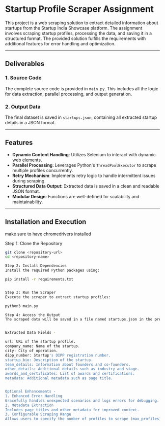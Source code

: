 # Startup Profile Scraper Assignment

This project is a web scraping solution to extract detailed information about startups from the Startup India Showcase platform. The assignment involves scraping startup profiles, processing the data, and saving it in a structured format. The provided solution fulfills the requirements with additional features for error handling and optimization.

---

## Deliverables

### 1. Source Code
The complete source code is provided in `main.py`. This includes all the logic for data extraction, parallel processing, and output generation.

### 2. Output Data
The final dataset is saved in `startups.json`, containing all extracted startup details in a JSON format.

---

## Features

- **Dynamic Content Handling**: Utilizes Selenium to interact with dynamic web elements.
- **Parallel Processing**: Leverages Python's `ThreadPoolExecutor` to scrape multiple profiles concurrently.
- **Retry Mechanism**: Implements retry logic to handle intermittent issues during scraping.
- **Structured Data Output**: Extracted data is saved in a clean and readable JSON format.
- **Modular Design**: Functions are well-defined for scalability and maintainability.

---

## Installation and Execution

make sure to have chromedrivers installed 

Step 1: Clone the Repository
```bash
git clone <repository-url>
cd <repository-name>

Step 2: Install Dependencies
Install the required Python packages using:

pip install -r requirements.txt


Step 3: Run the Scraper
Execute the scraper to extract startup profiles:

python3 main.py

Step 4: Access the Output
The scraped data will be saved in a file named startups.json in the project directory.


Extracted Data Fields -

url: URL of the startup profile.
company_name: Name of the startup.
city: City of operation.
dipp_number: Startup's DIPP registration number.
startup_bio: Description of the startup.
team_details: Information about founders and co-founders.
other_details: Additional details such as industry and stage.
awards_and_certificates: List of awards and certifications.
metadata: Additional metadata such as page title.


Optional Enhancements - 
1. Enhanced Error Handling
Gracefully handles unexpected scenarios and logs errors for debugging.
2. Metadata Extraction
Includes page titles and other metadata for improved context.
3. Configurable Scraping Range
Allows users to specify the number of profiles to scrape (max_profiles).
